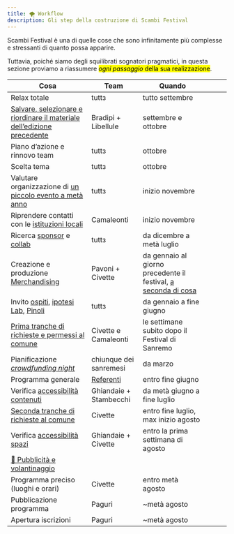 ```yaml
---
title: 🌪 Workflow
description: Gli step della costruzione di Scambi Festival
---
```

Scambi Festival è una di quelle cose che sono infinitamente più complesse e stressanti di quanto possa apparire.

Tuttavia, poiché siamo degli squilibrati sognatori pragmatici, in questa sezione proviamo a riassumere <mark>*ogni passaggio* della sua realizzazione</mark>.

| Cosa                                                                                                    | Team                                     | Quando                                                                                     |     |     |     |
| ------------------------------------------------------------------------------------------------------- | ---------------------------------------- | ------------------------------------------------------------------------------------------ | --- | --- | --- |
| Relax totale                                                                                            | tuttз                                    | tutto settembre                                                                            |     |     |     |
| [Salvare, selezionare e riordinare il materiale dell’edizione precedente](tools/storage/README.md)      | Bradipi + Libellule                      | settembre e ottobre                                                                        |     |     |     |
| Piano d’azione e rinnovo team                                                                           | tuttз                                    | ottobre                                                                                    |     |     |     |
| Scelta tema                                                                                             | tuttз                                    | ottobre                                                                                    |     |     |     |
| Valutare organizzazione di [un piccolo evento a metà anno](../eventi-minori/README.md)                  | tuttз                                    | inizio novembre                                                                            |     |     |     |
| Riprendere contatti con le [istituzioni locali](../burocrazia/Comune.md)                                | Camaleonti                               | inizio novembre                                                                            |     |     |     |
| Ricerca [sponsor](../palanche/sponsor.md) e [collab](../relazioni/README.md)                            | tuttз                                    | da dicembre a metà luglio                                                                  |     |     |     |
| Creazione e produzione [Merchandising](../merchandising/README.md)                                      | Pavoni + Civette                         | da gennaio al giorno precedente il festival, [a seconda di cosa](../merchandising/#timing) |     |     |     |
| Invito [ospiti](../relazioni/README.md), [ipotesi Lab](../format/lab.md), [Pinoli](../format/pinoli.md) | tuttз                                    | da gennaio a fine giugno                                                                   |     |     |     |
| [Prima tranche di richieste e permessi al comune](../burocrazia/comune.md)                              | Civette e Camaleonti                     | le settimane subito dopo il Festival di Sanremo                                            |     |     |     |
| Pianificazione [_crowdfunding night_](../eventi-minori/crowdfunding/#tempistiche)                       | chiunque dei sanremesi                   | da marzo                                                                                   |     |     |     |
| Programma generale                                                                                      | [Referenti](../staff/ruoli/referente.md) | entro fine giugno                                                                          |     |     |     |
| Verifica [accessibilità contenuti](../accessibilita.md#contenuti)                                       | Ghiandaie + Stambecchi                   | da metà giugno a fine luglio                                                               |     |     |     |
| [Seconda tranche di richieste al comune](../relazioni/istituzioni/#seconda-tranche)                     | Civette                                  | entro fine luglio, max inizio agosto                                                       |     |     |     |
| Verifica [accessibilità spazi](../accessibilita.md#spazi)                                               | Ghiandaie + Civette                      | entro la prima settimana di agosto                                                         |     |     |     |
| [🎪 Pubblicità e volantinaggio](../comunicazione/🎪%20Pubblicità.md)                                                                                                     |                                          |                                                                                            |     |     |     |
| Programma preciso (luoghi e orari)                                                                      | Civette                                  | entro metà agosto                                                                          |     |     |     |
| Pubblicazione programma                                                                                 | Paguri                                   | \~metà agosto                                                                              |     |     |     |
| Apertura iscrizioni                                                                                     | Paguri                                   | \~metà agosto                                                                              |     |     |     |
